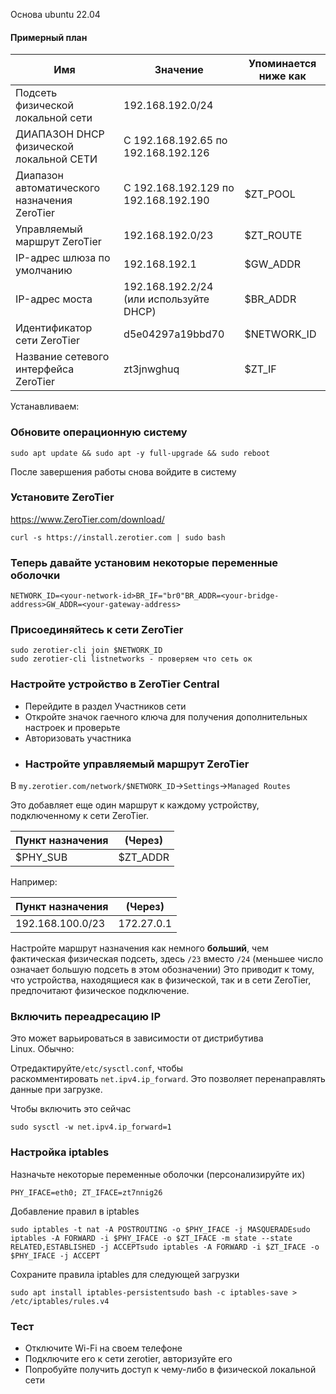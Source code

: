 Основа ubuntu 22.04
#### Примерный план[](https://docs.zerotier.com/bridging#an-example-plan "Прямая ссылка на пример плана")

| Имя                                          | Значение                                | Упоминается ниже как |
| -------------------------------------------- | --------------------------------------- | -------------------- |
| Подсеть физической локальной сети            | 192.168.192.0/24                        |                      |
| ДИАПАЗОН DHCP физической локальной СЕТИ      | С 192.168.192.65 по 192.168.192.126     |                      |
| Диапазон автоматического назначения ZeroTier | С 192.168.192.129 по 192.168.192.190    | $ZT_POOL             |
| Управляемый маршрут ZeroTier                 | 192.168.192.0/23                        | $ZT_ROUTE            |
| IP-адрес шлюза по умолчанию                  | 192.168.192.1                           | $GW_ADDR             |
| IP-адрес моста                               | 192.168.192.2/24 (или используйте DHCP) | $BR_ADDR             |
| Идентификатор сети ZeroTier                  | d5e04297a19bbd70                        | $NETWORK_ID          |
| Название сетевого интерфейса ZeroTier        | zt3jnwghuq                              | $ZT_IF               |
Устанавливаем:

### Обновите операционную систему[](https://docs.zerotier.com/bridging#update-the-operating-system "Прямая ссылка для обновления операционной системы")

```
sudo apt update && sudo apt -y full-upgrade && sudo reboot
```

После завершения работы снова войдите в систему

### Установите ZeroTier[](https://docs.zerotier.com/bridging#install-zerotier "Прямая ссылка для установки ZeroTier")

https://www.ZeroTier.com/download/

```
curl -s https://install.zerotier.com | sudo bash
```

### Теперь давайте установим некоторые переменные оболочки[](https://docs.zerotier.com/bridging#lets-set-some-shell-variables-now "Прямая ссылка на Давайте установим некоторые переменные оболочки прямо сейчас")

```
NETWORK_ID=<your-network-id>BR_IF="br0"BR_ADDR=<your-bridge-address>GW_ADDR=<your-gateway-address>
```

### Присоединяйтесь к сети ZeroTier[](https://docs.zerotier.com/bridging#join-zerotier-network "Прямая ссылка для подключения к сети ZeroTier")

```
sudo zerotier-cli join $NETWORK_ID
sudo zerotier-cli listnetworks - проверяем что сеть ок
```

### Настройте устройство в ZeroTier Central[](https://docs.zerotier.com/bridging#configure-the-device-in-zerotier-central "Прямая ссылка для настройки устройства в ZeroTier Central")

- Перейдите в раздел Участников сети
- Откройте значок гаечного ключа для получения дополнительных настроек и проверьте
- Авторизовать участника
- ### Настройте управляемый маршрут ZeroTier[](https://docs.zerotier.com/route-between-phys-and-virt#configure-the-zerotier-managed-route "Прямая ссылка для настройки управляемого маршрута ZeroTier")

В `my.zerotier.com/network/$NETWORK_ID`->`Settings`->`Managed Routes`

Это добавляет еще один маршрут к каждому устройству, подключенному к сети ZeroTier.

|Пункт назначения|(Через)|
|---|---|
|$PHY_SUB|$ZT_ADDR|

Например:

|Пункт назначения|(Через)|
|---|---|
|192.168.100.0/23|172.27.0.1|

Настройте маршрут назначения как немного **больший**, чем фактическая физическая подсеть, здесь `/23` вместо `/24` (меньшее число означает большую подсеть в этом обозначении) Это приводит к тому, что устройства, находящиеся как в физической, так и в сети ZeroTier, предпочитают физическое подключение.


### Включить переадресацию IP[](https://docs.zerotier.com/route-between-phys-and-virt#enable-ip-forwarding "Прямая ссылка для включения переадресации IP-адресов")

Это может варьироваться в зависимости от дистрибутива Linux. Обычно:

Отредактируйте`/etc/sysctl.conf`, чтобы раскомментировать `net.ipv4.ip_forward`. Это позволяет перенаправлять данные при загрузке.

Чтобы включить это сейчас

```
sudo sysctl -w net.ipv4.ip_forward=1
```

### Настройка iptables[](https://docs.zerotier.com/route-between-phys-and-virt#configure-iptables "Прямая ссылка для настройки iptables")

Назначьте некоторые переменные оболочки (персонализируйте их)

```
PHY_IFACE=eth0; ZT_IFACE=zt7nnig26
```

Добавление правил в iptables

```
sudo iptables -t nat -A POSTROUTING -o $PHY_IFACE -j MASQUERADEsudo iptables -A FORWARD -i $PHY_IFACE -o $ZT_IFACE -m state --state RELATED,ESTABLISHED -j ACCEPTsudo iptables -A FORWARD -i $ZT_IFACE -o $PHY_IFACE -j ACCEPT
```

Сохраните правила iptables для следующей загрузки

```
sudo apt install iptables-persistentsudo bash -c iptables-save > /etc/iptables/rules.v4
```

### Тест[](https://docs.zerotier.com/route-between-phys-and-virt#test "Прямая ссылка на тест")

- Отключите Wi-Fi на своем телефоне
- Подключите его к сети zerotier, авторизуйте его
- Попробуйте получить доступ к чему-либо в физической локальной сети